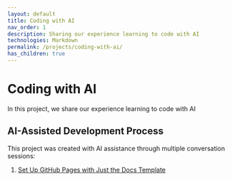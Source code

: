 ```yaml
---
layout: default
title: Coding with AI
nav_order: 1
description: Sharing our experience learning to code with AI
technologies: Markdown
permalink: /projects/coding-with-ai/
has_children: true
---
```


# Coding with AI

In this project, we share our experience learning to code with AI

## AI-Assisted Development Process

This project was created with AI assistance through multiple conversation sessions:

1. [Set Up GitHub Pages with Just the Docs Template](https://claude.ai/share/89482909-63bf-4747-a897-3dbfa4e3ade2)